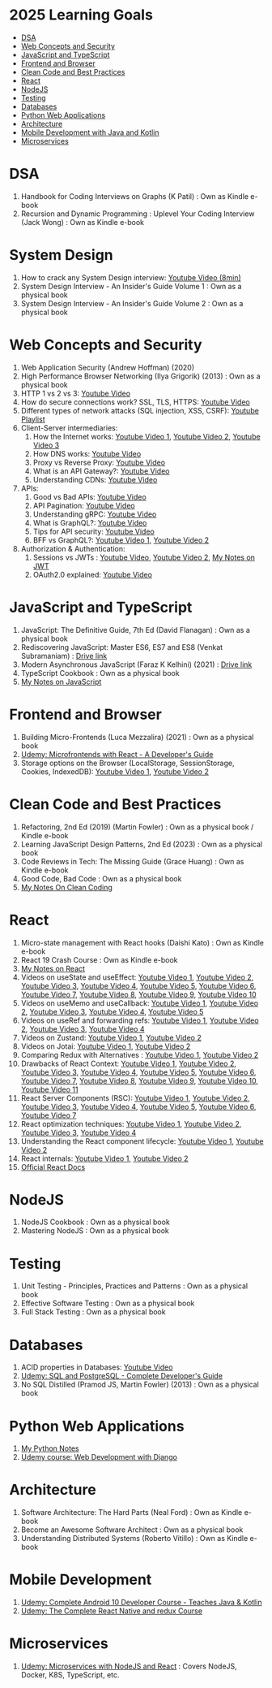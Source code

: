 # 2025 Learning Goals

- [DSA](#dsa)
- [Web Concepts and Security](#web-concepts-and-security)
- [JavaScript and TypeScript](#javascript-and-typescript)
- [Frontend and Browser](#frontend-and-browser)
- [Clean Code and Best Practices](#clean-code-and-best-practices)
- [React](#react)
- [NodeJS](#nodejs)
- [Testing](#testing)
- [Databases](#databases)
- [Python Web Applications](#python-web-applications)
- [Architecture](#architecture)
- [Mobile Development with Java and Kotlin](#mobile-development-with-java-and-kotlin)
- [Microservices](#microservices)

# DSA
1. Handbook for Coding Interviews on Graphs (K Patil) : Own as Kindle e-book
2. Recursion and Dynamic Programming : Uplevel Your Coding Interview (Jack Wong) : Own as Kindle e-book

# System Design
1. How to crack any System Design interview: [Youtube Video (8min)](https://www.youtube.com/watch?v=o-k7h2G3Gco)
2. System Design Interview - An Insider's Guide Volume 1 : Own as a physical book
3. System Design Interview - An Insider's Guide Volume 2 : Own as a physical book

# Web Concepts and Security
1. Web Application Security (Andrew Hoffman) (2020)
2. High Performance Browser Networking (Ilya Grigorik) (2013) : Own as a physical book
3. HTTP 1 vs 2 vs 3: [Youtube Video](https://www.youtube.com/watch?v=UMwQjFzTQXw)
4. How do secure connections work? SSL, TLS, HTTPS: [Youtube Video](https://www.youtube.com/watch?v=j9QmMEWmcfo)
5. Different types of network attacks (SQL injection, XSS, CSRF): [Youtube Playlist](https://www.youtube.com/playlist?list=PLTgRMOcmRb3OYTeKsyLDYyapFROKYvXEz)
6. Client-Server intermediaries:
    1. How the Internet works: [Youtube Video 1](https://www.youtube.com/watch?v=sMHzfigUxz4), [Youtube Video 2](https://www.youtube.com/watch?v=NiQTs9DbtW4), [Youtube Video 3](https://www.youtube.com/watch?v=AlkDbnbv7dk)
    2. How DNS works: [Youtube Video](https://www.youtube.com/watch?v=27r4Bzuj5NQ)
    3. Proxy vs Reverse Proxy: [Youtube Video](https://www.youtube.com/watch?v=RqfaTIWc3LQ)
    4. What is an API Gateway?: [Youtube Video](https://www.youtube.com/watch?v=6ULyxuHKxg8)
    5. Understanding CDNs: [Youtube Video](https://www.youtube.com/watch?v=RI9np1LWzqw)
7. APIs:
    1. Good vs Bad APIs: [Youtube Video](https://www.youtube.com/watch?v=_gQaygjm_hg)
    2. API Pagination: [Youtube Video](https://www.youtube.com/watch?v=14K_a2kKTxU)
    3. Understanding gRPC: [Youtube Video](https://www.youtube.com/watch?v=gnchfOojMk4)
    4. What is GraphQL?: [Youtube Video](https://www.youtube.com/watch?v=yWzKJPw_VzM&t=11s)
    5. Tips for API security: [Youtube Video](https://www.youtube.com/watch?v=6WZ6S-qmtqY)
    6. BFF vs GraphQL?: [Youtube Video 1](https://www.youtube.com/watch?v=oFu2H4zyM-M&t=1s), [Youtube Video 2](https://www.youtube.com/watch?v=SSo-z16wEnc&t=2s)
8. Authorization & Authentication:
    1. Sessions vs JWTs : [Youtube Video](https://www.youtube.com/watch?v=fyTxwIa-1U0), [Youtube Video 2](https://www.youtube.com/watch?v=P2CPd9ynFLg), [My Notes on JWT](https://github.com/pushkar100/notes-apis-services-auth-security/blob/master/JSON-web-tokens.md)
    2. OAuth2.0 explained: [Youtube Video](https://www.youtube.com/watch?v=ZV5yTm4pT8g)

# JavaScript and TypeScript
1. JavaScript: The Definitive Guide, 7th Ed (David Flanagan) : Own as a physical book
2. Rediscovering JavaScript: Master ES6, ES7 and ES8 (Venkat Subramaniam) : [Drive link](https://drive.google.com/file/d/1BO0ZE08W9nDsR0T6H-YtgO7UmM930dL6/view?usp=share_link)
3. Modern Asynchronous JavaScript (Faraz K Kelhini) (2021) : [Drive link](https://drive.google.com/file/d/1PjcqbvgpuVe-hNMDR_z2GBqmAa1pKe-l/view?usp=share_link)
4. TypeScript Cookbook : Own as a physical book
5. [My Notes on JavaScript](https://github.com/pushkar100/notes-javascript)

# Frontend and Browser
1. Building Micro-Frontends (Luca Mezzalira) (2021) : Own as a physical book
2. [Udemy: Microfrontends with React - A Developer's Guide](https://www.udemy.com/course/microfrontend-course)
3. Storage options on the Browser (LocalStorage, SessionStorage, Cookies, IndexedDB): [Youtube Video 1](https://www.youtube.com/watch?v=GihQAC1I39Q), [Youtube Video 2](https://www.youtube.com/watch?v=-AzFQN9Vp7k)

# Clean Code and Best Practices
1. Refactoring, 2nd Ed (2019) (Martin Fowler) : Own as a physical book / Kindle e-book
2. Learning JavaScript Design Patterns, 2nd Ed (2023) : Own as a physical book
3. Code Reviews in Tech: The Missing Guide (Grace Huang) : Own as Kindle e-book
4. Good Code, Bad Code : Own as a physical book
5. [My Notes On Clean Coding](https://github.com/pushkar100/notes-clean-code-architecture)

# React
1. Micro-state management with React hooks (Daishi Kato) : Own as Kindle e-book
2. React 19 Crash Course : Own as Kindle e-book
3. [My Notes on React](https://github.com/pushkar100/notes-react)
4. Videos on useState and useEffect: [Youtube Video 1](https://www.youtube.com/watch?v=-4XpG5_Lj_o), [Youtube Video 2](https://www.youtube.com/watch?v=-yIsQPp31L0), [Youtube Video 3](https://www.youtube.com/watch?v=lStfMBiWROQ), [Youtube Video 4](https://www.youtube.com/watch?v=MFj_S0Nof90), [Youtube Video 5](https://www.youtube.com/watch?v=V1f8MOQiHRw), [Youtube Video 6](https://www.youtube.com/watch?v=F-0SZ_TicXA), [Youtube Video 7](https://www.youtube.com/watch?v=DOgfV-fQ94k), [Youtube Video 8](https://www.youtube.com/watch?v=cDdGGthGA6M), [Youtube Video 9](https://www.youtube.com/watch?v=GGo3MVBFr1A&t=177s), [Youtube Video 10](https://www.youtube.com/watch?v=O6P86uwfdR0)
5. Videos on useMemo and useCallback: [Youtube Video 1](https://www.youtube.com/watch?v=vpE9I_eqHdM), [Youtube Video 2](https://www.youtube.com/watch?v=MxIPQZ64x0I), [Youtube Video 3](https://www.youtube.com/watch?v=CSFMLmON5hM), [Youtube Video 4](https://www.youtube.com/watch?v=uojLJFt9SzY), [Youtube Video 5](https://www.youtube.com/watch?v=M8NaTJN8xh4)
6. Videos on useRef and forwarding refs: [Youtube Video 1](https://www.youtube.com/watch?v=42BkpGe8oxg), [Youtube Video 2](https://www.youtube.com/watch?v=gLvsc3gjZnc), [Youtube Video 3](https://www.youtube.com/watch?v=gwFfzIaKnAU), [Youtube Video 4](https://www.youtube.com/watch?v=h2aK7H86HxY)
7. Videos on Zustand: [Youtube Video 1](https://www.youtube.com/watch?v=_ngCLZ5Iz-0), [Youtube Video 2](https://www.youtube.com/watch?v=KCr-UNsM3vA)
8. Videos on Jotai: [Youtube Video 1](https://www.youtube.com/watch?v=eVfw4pRDUIY), [Youtube Video 2](https://www.youtube.com/watch?v=0uM16sAWm_Q)
9. Comparing Redux with Alternatives : [Youtube Video 1](https://www.youtube.com/watch?v=czptRA4IeCc), [Youtube Video 2](https://www.youtube.com/watch?v=yJeamGjFNqQ)
10. Drawbacks of React Context: [Youtube Video 1](https://www.youtube.com/watch?v=16yMmAJSGek&t=2s), [Youtube Video 2](https://www.youtube.com/watch?v=I7dwJxGuGYQ), [Youtube Video 3](https://www.youtube.com/watch?v=FpITaXEOJZ0&t=1s), [Youtube Video 4](https://www.youtube.com/watch?v=MSpDAuDPqNw), [Youtube Video 5](https://www.youtube.com/watch?v=NMNo8Rz6ARg), [Youtube Video 6](https://www.youtube.com/watch?v=ZKlXqrcBx88), [Youtube Video 7](https://www.youtube.com/watch?v=5gUHfe-ETuo), [Youtube Video 8](https://www.youtube.com/shorts/PmZCIPeBRig), [Youtube Video 9](https://www.youtube.com/watch?v=OvM4hIxrqAw), [Youtube Video 10](https://www.youtube.com/watch?v=D66ej8uVeVU), [Youtube Video 11](https://www.youtube.com/watch?v=_HdrLsyAdJg)
11. React Server Components (RSC): [Youtube Video 1](https://www.youtube.com/watch?v=VIwWgV3Lc6s), [Youtube Video 2](https://www.youtube.com/watch?v=bugO1tmSDpM), [Youtube Video 3](https://www.youtube.com/watch?v=jEJEFAc8tSI&t=5s), [Youtube Video 4](https://www.youtube.com/watch?v=rGPpQdbDbwo&t=250s), [Youtube Video 5](https://www.youtube.com/watch?v=Qdkg_mrniLk), [Youtube Video 6](https://www.youtube.com/watch?v=WeyDovgSen4), [Youtube Video 7](https://www.youtube.com/watch?v=0njVU3TRUtk)
12. React optimization techniques: [Youtube Video 1](https://www.youtube.com/watch?v=laf64Ms0yV4), [Youtube Video 2](https://www.youtube.com/watch?v=tbBILjDgXb4), [Youtube Video 3](https://www.youtube.com/watch?v=CaShN6mCJB0), [Youtube Video 4](https://www.youtube.com/watch?v=-yIsQPp31L0)
13. Understanding the React component lifecycle: [Youtube Video 1](https://www.youtube.com/watch?v=zvM_FUVcB-0&t=28s), [Youtube Video 2](https://www.youtube.com/watch?v=Zz9pLellSQA)
14. React internals: [Youtube Video 1](https://www.youtube.com/watch?v=7YhdqIR2Yzo&t=35s), [Youtube Video 2](https://www.youtube.com/watch?v=N9cFPtkqtWI)
15. [Official React Docs](https://react.dev/reference/react)

# NodeJS
1. NodeJS Cookbook : Own as a physical book
2. Mastering NodeJS : Own as a physical book

# Testing
1. Unit Testing - Principles, Practices and Patterns : Own as a physical book
2. Effective Software Testing : Own as a physical book
3. Full Stack Testing : Own as a physical book

# Databases
1. ACID properties in Databases: [Youtube Video](https://www.youtube.com/watch?v=GAe5oB742dw)
2. [Udemy: SQL and PostgreSQL - Complete Developer's Guide](https://www.udemy.com/course/sql-and-postgresql)
3. No SQL Distilled (Pramod JS, Martin Fowler) (2013) : Own as a physical book

# Python Web Applications
1. [My Python Notes](https://github.com/pushkar100/notes-python)
3. [Udemy course: Web Development with Django](https://www.udemy.com/course/python-django-the-practical-guide/)

# Architecture
1. Software Architecture: The Hard Parts (Neal Ford) : Own as Kindle e-book
2. Become an Awesome Software Architect : Own as a physical book
3. Understanding Distributed Systems (Roberto Vitillo) : Own as Kindle e-book

# Mobile Development
1. [Udemy: Complete Android 10 Developer Course - Teaches Java & Kotlin](https://www.udemy.com/course/the-complete-android-10-developer-course-mastering-android)
2. [Udemy: The Complete React Native and redux Course](https://www.udemy.com/course/the-complete-react-native-and-redux-course/)

# Microservices
1. [Udemy: Microservices with NodeJS and React](https://www.udemy.com/course/microservices-with-node-js-and-react) : Covers NodeJS, Docker, K8S, TypeScript, etc.

